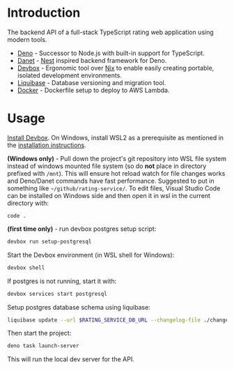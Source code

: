 # Introduction

The backend API of a full-stack TypeScript rating web application using modern
tools.

- [Deno](https://deno.com/) - Successor to Node.js with built-in support for
  TypeScript.
- [Danet](https://danet.land/) - [Nest](https://docs.nestjs.com/) inspired
  backend framework for Deno.
- [Devbox](https://www.jetify.com/devbox) - Ergonomic tool over
  [Nix](https://nixos.org/) to enable easily creating portable, isolated
  development environments.
- [Liquibase](https://www.liquibase.com/) - Database versioning and migration
  tool.
- [Docker](https://www.docker.com/) - Dockerfile setup to deploy to AWS Lambda.

# Usage

[Install Devbox](https://www.jetify.com/docs/devbox/installing_devbox/). On
Windows, install WSL2 as a prerequisite as mentioned in the
[installation instructions](https://www.jetify.com/docs/devbox/installing_devbox/?install-method=wsl).

**(Windows only)** - Pull down the project's git repository into WSL file system
instead of windows mounted file system (so do **not** place in directory
prefixed with `/mnt`). This will ensure hot reload watch for file changes works
and Deno/Danet commands have fast performance. Suggested to put in something
like `~/github/rating-service/`. To edit files, Visual Studio Code can be
installed on Windows side and then open it in wsl in the current directory with:

```
code .
```

**(first time only)** - run devbox postgres setup script:

```bash
devbox run setup-postgresql
```

Start the Devbox environment (in WSL shell for Windows):

```bash
devbox shell
```

If postgres is not running, start it with:

```bash
devbox services start postgresql
```

Setup postgres database schema using liquibase:

```bash
liquibase update --url $RATING_SERVICE_DB_URL --changelog-file ./changelog/changelog-root.yaml
```

Then start the project:

```bash
deno task launch-server
```

This will run the local dev server for the API.
